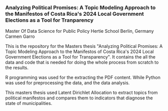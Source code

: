 ### Analyzing Political Promises: A Topic Modeling Approach to the Manifestos of Costa Rica's 2024 Local Government Elections as a Tool for Tranparency

Master Of Data Science for Public Policy
Hertie School
Berlin, Germany
Carmen Garro

This is the repository for the Masters thesis "Analyzing Political Promises: A Topic Modeling Approach to the Manifestos of Costa Rica's 2024 Local Government Elections as a Tool for Transparency". It contains the all the data and code that is needed for doing the whole process from scratch to the results.

R programming was used for the extracting the PDF content. While Python was used for preprocessing the data, and the data analysis.

This masters thesis used Latent Dirichlet Allocation to extract topics from political manifestos and compares them to indicators that diagnose the state of municipalities.
